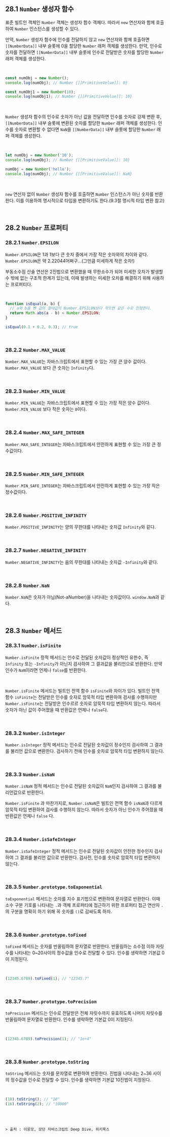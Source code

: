 ## 28.1 `Number` 생성자 함수

표준 빌트인 객체인 `Number` 객체는 생성자 함수 객체다. 따라서 `new` 연산자와 함께 호출하여 `Number` 인스턴스를 생성할 수 있다.

만약, `Number` 생성자 함수에 인수를 전달하지 않고 `new` 연산자와 함께 호출하면 `[[NumberData]]` 내부 슬롯에 0을 할당한 `Number` 래퍼 객체를 생성한다. 만약, 인수로 숫자를 전달하면 `[[NumberData]]` 내부 슬롯에 인수로 전달받은 숫자를 할당한 `Number` 래퍼 객체를 생성한다.

<br>

```javascript
const numObj = new Number();
console.log(numObj); // Number {]]PrimitiveVelue]]: 0}

const numObj1 = new Number(10);
console.log(numObj1); // Number {]]PrimitiveVelue]]: 10}
```

<br>

`Number` 생성자 함수의 인수로 숫자가 아닌 값을 전달하면 인수를 숫자로 강제 변환 후, `[[NumberData]]` 내부 슬롯에 변환된 숫자를 할당한 `Number` 래퍼 객체를 생성한다. 인수를 숫자로 변환할 수 없다면 `NaN`을 `[[NumberData]]` 내부 슬롯에 할당한 `Number` 래퍼 객체를 생성한다.

<br>

```javascript
let numObj = new Number('10');
console.log(numObj); // Number {[[PrimitiveValue]]: 10}

numObj = new Number('hello');
console.log(numObj); // Number {[[PrimitiveValue]]: NaN}
```

<br>

`new` 연산자 없이 `Number` 생성자 함수를 호출하면 `Number` 인스턴스가 아닌 숫자를 반환한다. 이를 이용하여 명시적으로 타입을 변환하기도 한다.(9.3절 명시적 타입 변환 참고)

<br>

## 28.2 `Number` 프로퍼티

### 28.2.1 `Number.EPSILON`

`Number.EPSILON`은 1과 1보다 큰 숫자 중에서 가장 작은 숫자와의 차이와 같다. `Number.EPSILON`은 약 2.22044어쩌구...(그만큼 미세하게 작은 숫자!)

부동소수점 산술 연산은 2진법으로 변환했을 때 무한소수가 되어 미세한 오차가 발생할 수 밖에 없는 구조적 한계가 있는데, 이때 발생하는 미세한 오차를 해결하기 위해 사용하는 프로퍼티다.

<br>

```javascript
function isEqual(a, b) {
  // a와 b를 뺀 값의 절대값이 Number.EPSILON보다 작으면 같은 수로 인정한다.
  return Math.abs(a - b) < Number.EPSILON;
}

isEqual(0.1 + 0.2, 0.3); // true
```

<br>

### 28.2.2 `Number.MAX_VALUE`

`Number.MAX_VALUE`는 자바스크립트에서 표현할 수 있는 가장 큰 양수 값이다. `Number.MAX_VALUE` 보다 큰 숫자는 `Infinity`다.

<br>

### 28.2.3 `Number.MIN_VALUE`

`Number.MIN_VALUE`는 자바스크립트에서 표현할 수 있는 가장 작은 양수 값이다. `Number.MIN_VALUE` 보다 작은 숫자는 `0`이다.

<br>

### 28.2.4 `Number.MAX_SAFE_INTEGER`

`Number.MAX_SAFE_INTEGER`는 자바스크립트에서 안전하게 표현할 수 있는 가장 큰 정수값이다.

<br>

### 28.2.5 `Number.MIN_SAFE_INTEGER`

`Number.MIN_SAFE_INTEGER`는 자바스크립트에서 안전하게 표현할 수 있는 가장 작은 정수값이다.

<br>

### 28.2.6 `Number.POSITIVE_INFINITY`

`Number.POSITIVE_INFINITY`는 양의 무한대를 나타내는 숫자값 `Infinity`와 같다.

<br>

### 28.2.7 `Number.NEGATIVE_INFINITY`

`Number.NEGATIVE_INFINITY`는 음의 무한대를 나타내는 숫자값 `-Infinity`와 같다.

<br>

### 28.2.8 `Number.NaN`

`Number.NaN`은 숫자가 아님(Not-aNumber)을 나타내는 숫자값이다. `window.NaN`과 같다.

<br>

## 28.3 `Number` 메서드

### 28.3.1 `Number.isFinite`

`Number.isFinite` 정적 메서드는 인수로 전달된 숫자값이 정상적인 유한수, 즉 `Infinity` 또는 `-Infinity`가 아닌지 검사하여 그 결과값을 불리언으로 반환한다. 만약 인수가 `NaN`이라면 언제나 `false`를 반환한다.

<br>

`Number.isFinite` 메서드는 빌트인 전역 함수 `isFinite`와 차이가 있다. 빌트인 전역 함수 `isFinite`는 전달받은 인수를 숫자로 암묵적 타입 변환하여 검사를 수행하지만 `Number.isFinite`는 전달받은 인수르르 숫자로 암묵적 타입 변환하지 않는다. 따라서 숫자가 아닌 값이 주어졌을 때 반환값은 언제나 `false`다.

<br>

### 28.3.2 `Number.isInteger`

`Number.isInteger` 정적 메서드는 인수로 전달된 숫자값이 정수인지 검사하여 그 결과를 불리언 값으로 변환한다. 검사하기 전에 인수를 숫자로 암묵적 타입 변환하지 않는다.

<br>

### 28.3.3 `Number.isNaN`

`Number.isNaN` 정적 메서드는 인수로 전달된 숫자값이 `NaN`인지 검사하여 그 결과를 불리언값으로 반환한다.

`Number.isFinite` 과 마찬가지로, `Number.isNaN`은 빌트인 전역 함수 `isNaN`과 다르게 암묵적 타입 변환하여 검사를 수행하지 않는다. 따라서 숫자가 아닌 인수가 주어졌을 때 반환값은 언제나 `false` 다.

<br>

### 28.3.4 `Number.isSafeInteger`

`Number.isSafeInteger` 정적 메서드는 인수로 전달된 숫자값이 안전한 정수인지 검사하여 그 결과를 불리언 값으로 반환한다. 검사전, 인수를 숫자로 암묵적 타입 변환하지 않는다.

<br>

### 28.3.5 `Number.prototype.toExponential`

`toExponential` 메서드는 숫자를 지수 표기법으로 변환하여 문자열로 반환한다. 이때 소수 구분 기호를 나타내는 `.`과 객체 프로퍼티에 접근하기 위한 프로퍼티 접근 연산자 `.`의 구분을 명확히 하기 위해 꼭 숫자를 `()`로 감싸도록 하자.

<br>

### 28.3.6 `Number.prototype.toFixed`

`toFixed` 메서드는 숫자를 반올림하여 문자열로 반환한다. 반올림하는 소수점 이하 자릿수를 나타내는 0~20사이의 정수값을 인수로 전달할 수 있다. 인수를 생략하면 기본값 0이 지정된다.

<br>

```javascript
(12345.6789).toFixed(1); // "12345.7"
```

<br>

### 28.3.7 `Number.prototype.toPrecision`

`toPrecision` 메서드는 인수로 전달받은 전체 자릿수까지 유효하도록 나머지 자릿수를 반올림하여 문자열로 반환한다. 인수를 생략하면 기본값 0이 지정된다.

<br>

```javascript
(12345.6789).toPrecision(1); // "1e+4"
```

<br>

### 28.3.8 `Number.prototype.toString`

`toString` 메서드는 숫자를 문자열로 변환하여 반환한다. 진법을 나타내는 2~36 사이의 정수값을 인수로 전달할 수 있다. 인수를 생략하면 기본값 10진법이 지정된다.

<br>

```javascript
(10).toString(); // "10"
(16).toString(2); // "10000"
```

<br>
<br>

```
> 출처 : 이웅모, 모던 자바스크립트 Deep Dive, 위키북스
```
